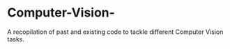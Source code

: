 # Computer-Vision-
A recopilation of past and existing code to tackle different Computer Vision tasks.
